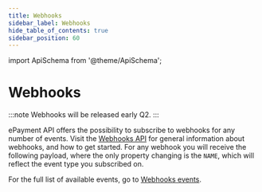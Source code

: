 ```yaml
---
title: Webhooks
sidebar_label: Webhooks
hide_table_of_contents: true
sidebar_position: 60
---
```


import ApiSchema from '@theme/ApiSchema';

# Webhooks

:::note
Webhooks will be released early Q2.
:::

ePayment API offers the possibility to subscribe to webhooks for any number of events.
Visit the
[Webhooks API](https://developer.vippsmobilepay.com/docs/APIs/webhooks-api)
for general information about webhooks, and how to get started.
For any webhook you will receive the following payload, where the only property changing is the `NAME`, which will reflect the event type you subscribed on.

<ApiSchema id="epayment-swagger-id" pointer="#/components/schemas/WebhookEvent" />

For the full list of available events, go to
[Webhooks events](https://developer.vippsmobilepay.com/docs/APIs/webhooks-api/events).
